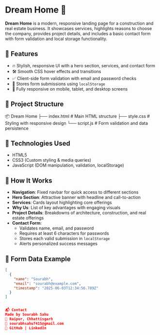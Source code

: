# Dream Home 🏡

**Dream Home** is a modern, responsive landing page for a construction and real estate business. It showcases services, highlights reasons to choose the company, provides project details, and includes a basic contact form with form validation and local storage functionality.

## 🚀 Features

- 🔥 Stylish, responsive UI with a hero section, services, and contact form
- 🛠 Smooth CSS hover effects and transitions
- ✅ Client-side form validation with email and password checks
- 💾 Stores form submissions using `localStorage`
- 📱 Fully responsive on mobile, tablet, and desktop screens

## 📁 Project Structure

📦 Dream Home
├── index.html # Main HTML structure
├── style.css # Styling with responsive design
└── script.js # Form validation and data persistence

## 🧠 Technologies Used

- HTML5
- CSS3 (Custom styling & media queries)
- JavaScript (DOM manipulation, validation, localStorage)

## 📝 How It Works

- **Navigation**: Fixed navbar for quick access to different sections
- **Hero Section**: Attractive banner with headline and call-to-action
- **Services**: Cards layout highlighting core offerings
- **Why Us**: List of key advantages with engaging visuals
- **Project Details**: Breakdowns of architecture, construction, and real estate offerings
- **Contact Form**:
  - Validates name, email, and password
  - Requires at least 6 characters for passwords
  - Stores each valid submission in `localStorage`
  - Alerts personalized success messages

## 🧪 Form Data Example

```json
[
  {
    "name": "Sourabh",
    "email": "sourabh@example.com",
    "timestamp": "2025-06-03T12:34:56.789Z"
  }
]


📬 Contact
Made by Sourabh Sahu
📍 Raipur, Chhattisgarh
📧 sourabhsahu7415@gmail.com
🔗 GitHub | LinkedIn
